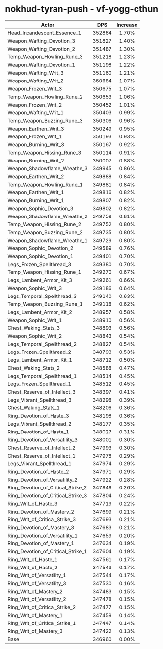 # nokhud-tyran-push - vf-yogg-cthun
| Actor | DPS | Increase |
|---|:---:|:---:|
|Head_Incandescent_Essence_1|352864|1.70%|
|Weapon_Wafting_Devotion_3|351827|1.40%|
|Weapon_Wafting_Devotion_2|351487|1.30%|
|Temp_Weapon_Howling_Rune_3|351218|1.23%|
|Weapon_Wafting_Devotion_1|351198|1.22%|
|Weapon_Wafting_Writ_3|351160|1.21%|
|Weapon_Wafting_Writ_2|350684|1.07%|
|Weapon_Frozen_Writ_3|350675|1.07%|
|Temp_Weapon_Howling_Rune_2|350653|1.06%|
|Weapon_Frozen_Writ_2|350452|1.01%|
|Weapon_Wafting_Writ_1|350403|0.99%|
|Temp_Weapon_Buzzing_Rune_3|350306|0.96%|
|Weapon_Earthen_Writ_3|350249|0.95%|
|Weapon_Frozen_Writ_1|350193|0.93%|
|Weapon_Burning_Writ_3|350167|0.92%|
|Temp_Weapon_Hissing_Rune_3|350114|0.91%|
|Weapon_Burning_Writ_2|350007|0.88%|
|Weapon_Shadowflame_Wreathe_3|349945|0.86%|
|Weapon_Earthen_Writ_2|349888|0.84%|
|Temp_Weapon_Howling_Rune_1|349881|0.84%|
|Weapon_Earthen_Writ_1|349816|0.82%|
|Weapon_Burning_Writ_1|349807|0.82%|
|Weapon_Sophic_Devotion_3|349802|0.82%|
|Weapon_Shadowflame_Wreathe_2|349759|0.81%|
|Temp_Weapon_Hissing_Rune_2|349752|0.80%|
|Temp_Weapon_Buzzing_Rune_2|349735|0.80%|
|Weapon_Shadowflame_Wreathe_1|349729|0.80%|
|Weapon_Sophic_Devotion_2|349589|0.76%|
|Weapon_Sophic_Devotion_1|349401|0.70%|
|Legs_Frozen_Spellthread_3|349380|0.70%|
|Temp_Weapon_Hissing_Rune_1|349270|0.67%|
|Legs_Lambent_Armor_Kit_3|349261|0.66%|
|Weapon_Sophic_Writ_3|349186|0.64%|
|Legs_Temporal_Spellthread_3|349140|0.63%|
|Temp_Weapon_Buzzing_Rune_1|349118|0.62%|
|Legs_Lambent_Armor_Kit_2|348957|0.58%|
|Weapon_Sophic_Writ_1|348910|0.56%|
|Chest_Waking_Stats_3|348893|0.56%|
|Weapon_Sophic_Writ_2|348843|0.54%|
|Legs_Temporal_Spellthread_2|348827|0.54%|
|Legs_Frozen_Spellthread_2|348793|0.53%|
|Legs_Lambent_Armor_Kit_1|348712|0.50%|
|Chest_Waking_Stats_2|348588|0.47%|
|Legs_Temporal_Spellthread_1|348514|0.45%|
|Legs_Frozen_Spellthread_1|348512|0.45%|
|Chest_Reserve_of_Intellect_3|348397|0.41%|
|Legs_Vibrant_Spellthread_3|348298|0.39%|
|Chest_Waking_Stats_1|348206|0.36%|
|Ring_Devotion_of_Haste_3|348198|0.36%|
|Legs_Vibrant_Spellthread_2|348177|0.35%|
|Ring_Devotion_of_Haste_1|348027|0.31%|
|Ring_Devotion_of_Versatility_3|348001|0.30%|
|Chest_Reserve_of_Intellect_2|347993|0.30%|
|Chest_Reserve_of_Intellect_1|347978|0.29%|
|Legs_Vibrant_Spellthread_1|347974|0.29%|
|Ring_Devotion_of_Haste_2|347971|0.29%|
|Ring_Devotion_of_Versatility_2|347922|0.28%|
|Ring_Devotion_of_Critical_Strike_2|347848|0.26%|
|Ring_Devotion_of_Critical_Strike_3|347804|0.24%|
|Ring_Writ_of_Haste_3|347719|0.22%|
|Ring_Devotion_of_Mastery_2|347699|0.21%|
|Ring_Writ_of_Critical_Strike_3|347693|0.21%|
|Ring_Devotion_of_Mastery_3|347683|0.21%|
|Ring_Devotion_of_Versatility_1|347659|0.20%|
|Ring_Devotion_of_Mastery_1|347634|0.19%|
|Ring_Devotion_of_Critical_Strike_1|347604|0.19%|
|Ring_Writ_of_Haste_1|347561|0.17%|
|Ring_Writ_of_Haste_2|347549|0.17%|
|Ring_Writ_of_Versatility_1|347544|0.17%|
|Ring_Writ_of_Versatility_3|347530|0.16%|
|Ring_Writ_of_Mastery_2|347483|0.15%|
|Ring_Writ_of_Versatility_2|347478|0.15%|
|Ring_Writ_of_Critical_Strike_2|347477|0.15%|
|Ring_Writ_of_Mastery_1|347459|0.14%|
|Ring_Writ_of_Critical_Strike_1|347447|0.14%|
|Ring_Writ_of_Mastery_3|347422|0.13%|
|Base|346960|0.00%|
